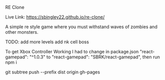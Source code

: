 RE Clone

Live Link: https://sbingley22.github.io/re-clone/

A simple re style game where you must withstand waves of zombies and other monsters.

TODO:
add more levels
add nk cell boss

To get Xbox Controller Working I had to change in package.json
"react-gamepad": "^1.0.3" to "react-gamepad": "SBRK/react-gamepad",
then run npm i

git subtree push --prefix dist origin gh-pages